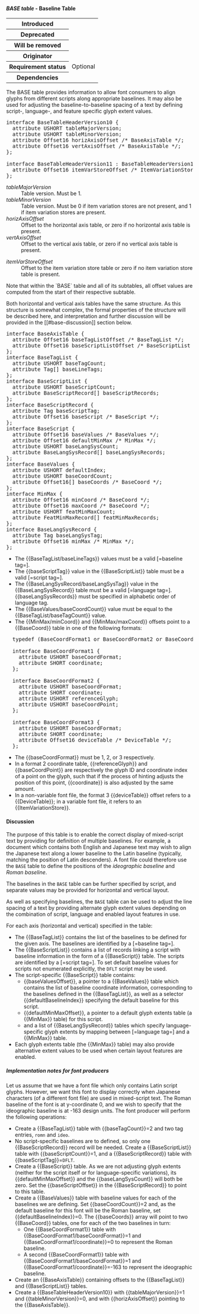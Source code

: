 <h4 id="BASE"><dfn>BASE table</dfn> - Baseline Table</h4>

<table>
    <tr><th>Introduced</th> <td> </td> </tr>
    <tr><th>Deprecated</th> <td> </td> </tr>
    <tr><th>Will be removed</th> <td> </td> </tr>
    <tr><th>Originator</th> <td> </td> </tr>
    <tr><th>Requirement status</th> <td> Optional</td> </tr>
    <tr><th>Dependencies</th> <td> </td> </tr>
</table>

The BASE table provides information to allow font consumers to align glyphs from different scripts along appropriate baselines. It may also be used for adjusting the baseline-to-baseline spacing of a text by defining script-, language-, and feature specific glyph extent values.

<pre class="idl">
interface BaseTableHeaderVersion10 {
  attribute USHORT tableMajorVersion;
  attribute USHORT tableMinorVersion;
  attribute Offset16 horizAxisOffset /* BaseAxisTable */;
  attribute Offset16 vertAxisOffset /* BaseAxisTable */;
};

interface BaseTableHeaderVersion11 : BaseTableHeaderVersion10 {
  attribute Offset16 itemVarStoreOffset /* ItemVariationStore */;
};
</pre>

<dl dfn-type=attribute dfn-for=BaseTableHeaderVersion10>
  <dt><dfn>tableMajorVersion</dfn></dt>
  <dd>Table version. Must be 1.</dd>
  <dt><dfn>tableMinorVersion</dfn></dt>
  <dd>Table version. Must be 0 if item variation stores are not present, and 1 if item variation stores are present.</dd>
  <dt><dfn>horizAxisOffset</dfn></dt>
  <dd>Offset to the horizontal axis table, or zero if no horizontal axis table is present.
  <dt><dfn>vertAxisOffset</dfn></dt>
  <dd>Offset to the vertical axis table, or zero if no vertical axis table is present.
</dl>
<dl dfn-type=attribute dfn-for=BaseTableHeaderVersion11>
  <dt><dfn>itemVarStoreOffset</dfn></dt>
  <dd>Offset to the item variation store table or zero if no item variation store table is present.</dd>
</dl>

<div class="note">
  Note that within the `BASE` table and all of its subtables, all offset values are computed from the start of their respective subtable.
</div>

Both horizontal and vertical axis tables have the same structure. As this structure is somewhat complex, the formal properties of the structure will be described here, and interpretation and further discussion will be provided in the [[#base-discussion]] section below.

<pre class="idl">
interface BaseAxisTable {
  attribute Offset16 baseTagListOffset /* BaseTagList */;
  attribute Offset16 baseScriptListOffset /* BaseScriptList */;
};
interface BaseTagList {
  attribute USHORT baseTagCount;
  attribute Tag[] baseLineTags;
};
interface BaseScriptList {
  attribute USHORT baseScriptCount;
  attribute BaseScriptRecord[] baseScriptRecords;
};
interface BaseScriptRecord {
  attribute Tag baseScriptTag;
  attribute Offset16 baseScript /* BaseScript */;
};
interface BaseScript {
  attribute Offset16 baseValues /* BaseValues */;
  attribute Offset16 defaultMinMax /* MinMax */;
  attribute USHORT baseLangSysCount;
  attribute BaseLangSysRecord[] baseLangSysRecords;
};
interface BaseValues {
  attribute USHORT defaultIndex;
  attribute USHORT baseCoordCount;
  attribute Offset16[] baseCoords /* BaseCoord */;
};
interface MinMax {
  attribute Offset16 minCoord /* BaseCoord */;
  attribute Offset16 maxCoord /* BaseCoord */;
  attribute USHORT featMinMaxCount;
  attribute FeatMinMaxRecord[] featMinMaxRecords;
};
interface BaseLangSysRecord {
  attribute Tag baseLangSysTag;
  attribute Offset16 minMax /* MinMax */;
};
</pre>

* The {{BaseTagList/baseLineTags}} values must be a valid [=baseline tag=].
* The {{baseScriptTag}} value in the {{BaseScriptList}} table must be a valid [=script tag=].
* The {{BaseLangSysRecord/baseLangSysTag}} value in the {{BaseLangSysRecord}} table must be a valid [=language tag=]. {{baseLangSysRecords}} must be specified in alphabetic order of language tag.
* The {{BaseValues/baseCoordCount}} value must be equal to the {{BaseTagList/baseTagCount}} value.
* The {{MinMax/minCoord}} and {{MinMax/maxCoord}} offsets point to a {{BaseCoord}} table in one of the following formats:

<pre class="idl">
  typedef (BaseCoordFormat1 or BaseCoordFormat2 or BaseCoordFormat3) BaseCoord;

  interface BaseCoordFormat1 {
    attribute USHORT baseCoordFormat;
    attribute SHORT coordinate;
  };

  interface BaseCoordFormat2 {
    attribute USHORT baseCoordFormat;
    attribute SHORT coordinate;
    attribute USHORT referenceGlyph;
    attribute USHORT baseCoordPoint;
  };

  interface BaseCoordFormat3 {
    attribute USHORT baseCoordFormat;
    attribute SHORT coordinate;
    attribute Offset16 deviceTable /* DeviceTable */;
  };
</pre>

* The {{baseCoordFormat}} must be 1, 2, or 3 respectively.
* In a format 2 coordinate table, {{referenceGlyph}} and {{baseCoordPoint}} are respectively the glyph ID and coordinate index of a point on the glyph, such that if the process of hinting adjusts the position of this point, {{coordinate}} is also adjusted by the same amount.
* In a non-variable font file, the format 3 {{deviceTable}} offset refers to a {{DeviceTable}}; in a variable font file, it refers to an {{ItemVariationStore}}.

<h4 id="base-discussion">Discussion</h4>
<div class="nonnormative">

The purpose of this table is to enable the correct display of mixed-script text by providing for definition of multiple baselines. For example, a document which contains both English and Japanese text may wish to align the Japanese text along a lower baseline to the Latin baseline (typically, matching the position of Latin descenders). A font file could therefore use the `BASE` table to define the positions of the *ideographic baseline* and *Roman baseline*.

The baselines in the `BASE` table can be further specified by script, and separate values may be provided for horizontal and vertical layout.

As well as specifying baselines, the `BASE` table can be used to adjust the line spacing of a text by providing alternate glyph extent values depending on the combination of script, language and enabled layout features in use.

For each axis (horizontal and vertical) specified in the table:

* The {{BaseTagList}} contains the list of the baselines to be defined for the given axis. The baselines are identified by a [=baseline tag=].
* The {{BaseScriptList}} contains a list of records linking a script with baseline information in the form of a {{BaseScript}} table. The scripts are identified by a [=script tag=]. To set default baseline values for scripts not enumerated explicitly, the `DFLT` script may be used.
* The script-specific {{BaseScript}} table contains:
    * {{baseValuesOffset}}, a pointer to a {{BaseValues}} table which contains the list of baseline coordinate information, corresponding to the baselines defined in the {{BaseTagList}}, as well as a selector {{defaultBaselineIndex}} specifying the default baseline for this script.
    * {{defaultMinMaxOffset}}, a pointer to a default glyph extents table (a {{MinMax}} table) for this script.
    * and a list of {{BaseLangSysRecord}} tables which specify language-specific glyph extents by mapping between [=language tag=] and a {{MinMax}} table.
* Each glyph extents table (the {{MinMax}} table) may also provide alternative extent values to be used when certain layout features are enabled.

</div>

<h5 id="base-in-prod">Implementation notes for font producers</h5>

<div class="example">
Let us assume that we have a font file which only contains Latin script glyphs. However, we want this font to display correctly when Japanese characters (of a different font file) are used in mixed-script text. The Roman baseline of the font is at y-coordinate 0, and we wish to specify that the ideographic baseline is at -163 design units. The font producer will perform the following operations:

* Create a {{BaseTagList}} table with {{baseTagCount}}=2 and two tag entries, `romn` and `ideo`.
* No script-specific baselines are to defined, so only one {{BaseScriptRecord}} record will be needed. Create a {{BaseScriptList}} table with {{baseScriptCount}}=1, and a {{BaseScriptRecord}} table with {{baseScriptTag}}=`DFLT`.
* Create a {{BaseScript}} table. As we are not adjusting glyph extents (neither for the script itself or for language-specific variations), its {{defaultMinMaxOffset}} and the {{baseLangSysCount}} will both be zero. Set the {{baseScriptOffset}} in the {{BaseScriptRecord}} to point to this table.
* Create a {{BaseValues}} table with baseline values for each of the baselines we are defining. Set {{baseCoordCount}}=2 and, as the default baseline for this font will be the Roman baseline, set {{defaultBaselineIndex}}=0. The {{baseCoords}} array will point to two {{BaseCoord}} tables, one for each of the two baselines in turn:
    * One {{BaseCoordFormat1}} table with {{BaseCoordFormat1/baseCoordFormat}}=1 and {{BaseCoordFormat1/coordinate}}=0 to represent the Roman baseline.
    * A second {{BaseCoordFormat1}} table with {{BaseCoordFormat1/baseCoordFormat}}=1 and {{BaseCoordFormat1/coordinate}}=-163 to represent the ideographic baseline.
* Create an {{BaseAxisTable}} containing offsets to the {{BaseTagList}} and {{BaseScriptList}} tables.
* Create a {{BaseTableHeaderVersion10}} with {{tableMajorVersion}}=1 and {{tableMinorVersion}}=0, and with {{horizAxisOffset}} pointing to the {{BaseAxisTable}}.

</div>
